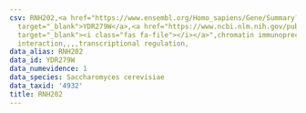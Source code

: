 ```yaml
---
csv: RNH202,<a href="https://www.ensembl.org/Homo_sapiens/Gene/Summary?db=core;g=YDR279W"
  target="_blank">YDR279W</a>,<a href="https://www.ncbi.nlm.nih.gov/pubmed/16709784"
  target="_blank"><i class="fas fa-file"></i></a>",chromatin immunoprecipitation assay,direct
  interaction,,,,transcriptional regulation,
data_alias: RNH202
data_id: YDR279W
data_numevidence: 1
data_species: Saccharomyces cerevisiae
data_taxid: '4932'
title: RNH202
---
```

